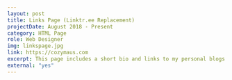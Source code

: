 ```yaml
---
layout: post
title: Links Page (Linktr.ee Replacement)
projectDate: August 2018 - Present
category: HTML Page
role: Web Designer
img: linkspage.jpg
link: https://cozymaus.com
excerpt: This page includes a short bio and links to my personal blogs.
external: "yes"
---
```

